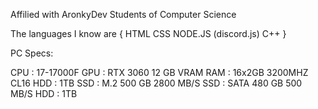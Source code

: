 Affilied with AronkyDev
Students of Computer Science

The languages I know are { 
HTML
CSS
NODE.JS (discord.js)
C++ 
}

PC Specs:

CPU : 17-17000F
GPU : RTX 3060 12 GB VRAM
RAM : 16x2GB 3200MHZ CL16
HDD : 1TB 
SSD : M.2 500 GB 2800 MB/S
SSD : SATA 480 GB 500 MB/S
HDD : 1TB 
